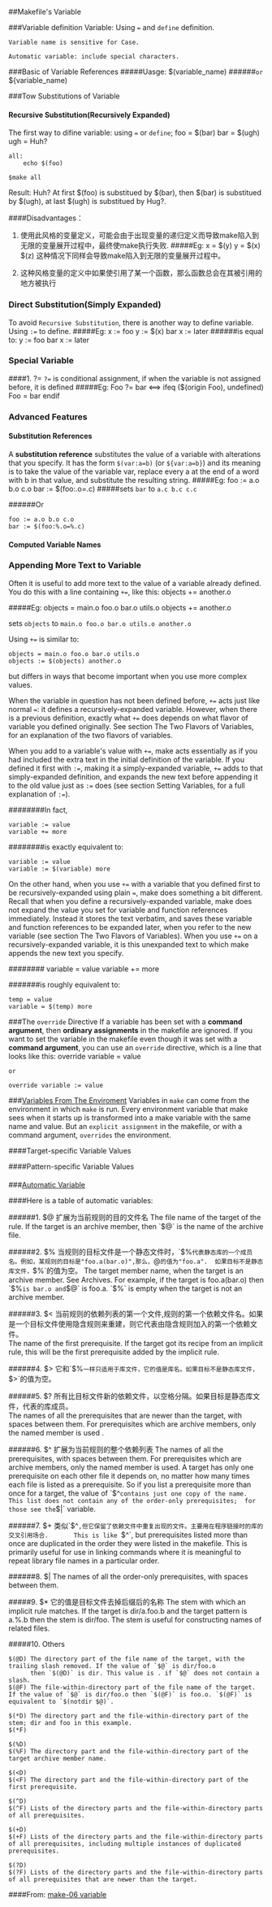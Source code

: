 ##Makefile's Variable

###Variable definition
    Variable: Using `=` and `define` definition.

    Variable name is sensitive for Case.

    Automatic variable: include special characters.


###Basic of Variable References
#####Uasge:
    $(variable_name) 
######`or`
    ${variable_name)

###Tow Substitutions of Variable

#### Recursive Substitution(Recursively Expanded)
The first way to difine variable: using `=` or `define`;
    foo = $(bar)
    bar = $(ugh)
    ugh = Huh?
     
    all:
        echo $(foo)

    $make all

Result:
    Huh?
At first $(foo) is substitued by $(bar), then $(bar) is substitued by $(ugh), at last $(ugh) is substitued by Hug?.

####Disadvantages：
1. 使用此风格的变量定义，可能会由于出现变量的递归定义而导致make陷入到无限的变量展开过程中，最终使make执行失败.
#####Eg:
    x = $(y)
    y = $(x) $(z)
这种情况下同样会导致make陷入到无限的变量展开过程中。

2. 这种风格变量的定义中如果使引用了某一个函数，那么函数总会在其被引用的地方被执行     

### Direct Substitution(Simply Expanded)
To avoid `Recursive Substitution`, there is another way to define variable. Using `:=` to define.
#####Eg:
    x := foo
    y := $(x) bar
    x := later
######is equal to:
    y := foo bar
    x := later

### Special Variable
####1. ?=
`?=` is conditional assignment, if when the variable is not assigned before, it is defined
#####Eg:
    Foo ?= bar 
    <==>
    ifeq ($(origin Foo), undefined)
        Foo = bar
    endif


### Advanced Features
#### Substitution References

A __substitution reference__ substitutes the value of a variable with alterations that you specify. It has the form `$(var:a=b)` (or `${var:a=b}`) and its meaning is to take the value of the variable var, replace every a at the end of a word with b in that value, and substitute the resulting string.
#####Eg:
    foo := a.o b.o c.o
    bar := $(foo:.o=.c)
#####sets `bar` to `a.c b.c c.c`

######Or

    foo := a.o b.o c.o
    bar := $(foo:%.o=%.c)

#### Computed Variable Names



### Appending More Text to Variable
Often it is useful to add more text to the value of a variable already defined. You do this with a line containing `+=`, like this: 
    objects += another.o

#####Eg:
    objects = main.o foo.o bar.o utils.o
    objects += another.o

sets `objects` to `main.o foo.o bar.o utils.o another.o`

Using `+=` is similar to:

    objects = main.o foo.o bar.o utils.o
    objects := $(objects) another.o

but differs in ways that become important when you use more complex values.

When the variable in question has not been defined before, `+=` acts just like normal `=`: it defines a recursively-expanded variable. However, when there is a previous definition, exactly what `+=` does depends on what flavor of variable you defined originally. See section The Two Flavors of Variables, for an explanation of the two flavors of variables.

When you add to a variable's value with `+=`, make acts essentially as if you had included the extra text in the initial definition of the variable. If you defined it first with `:=`, making it a simply-expanded variable, `+=` adds to that simply-expanded definition, and expands the new text before appending it to the old value just as `:=` does (see section Setting Variables, for a full explanation of `:=`).

########In fact,

    variable := value
    variable += more

########is exactly equivalent to:

    variable := value
    variable := $(variable) more

On the other hand, when you use `+=` with a variable that you defined first to be recursively-expanded using plain `=`, make does something a bit different. Recall that when you define a recursively-expanded variable, 
make does not expand the value you set for variable and function references immediately. Instead it stores the text verbatim, and saves these variable and function references to be expanded later, 
when you refer to the new variable (see section The Two Flavors of Variables). When you use `+=` on a recursively-expanded variable, it is this unexpanded text to which make appends the new text you specify.

########
    variable = value
    variable += more

#######is roughly equivalent to:

    temp = value
    variable = $(temp) more

###The `override` Directive
If a variable has been set with a __command argument__, then __ordinary assignments__ in the makefile are ignored. 
If you want to set the variable in the makefile even though it was set with a __command argument__, 
you can use an `override` directive, which is a line that looks like this:
    override variable = value

    or

    override variable := value


###[Variables From The Enviroment](http://ftp.gnu.org/old-gnu/Manuals/make-3.79.1/html_chapter/make_6.html#SEC68)
Variables in `make` can come from the environment in which `make` is run. 
Every environment variable that make sees when it starts up is transformed into a make variable with the same name and value.
But an `explicit assignment` in the makefile, or with a command argument, `overrides` the environment. 

####Target-specific Variable Values


####Pattern-specific Variable Values




####

###[Automatic Variable](https://www.gnu.org/software/make/manual/html_node/Automatic-Variables.html)

####Here is a table of automatic variables:

######1. $@ 
扩展为当前规则的目的文件名      
The file name of the target of the rule. If the target is an archive member, then `$@` is the name of the archive file. 

######2. $% 
当规则的目标文件是一个静态文件时，`$%`代表静态库的一个成员名。例如，某规则的目标是"foo.a(bar.o)",那么，`$%`的值就为"bar.o"，而`$@`的值为"foo.a". 
如果目标不是静态库文件，`$%`的值为空。       
The target member name, when the target is an archive member. See Archives. For example, if the target is foo.a(bar.o) then `$%` is bar.o and `$@` is foo.a. 
`$%` is empty when the target is not an archive member.

######3. $< 
当前规则的依赖列表的第一个文件,规则的第一个依赖文件名。如果是一个目标文件使用隐含规则来重建，则它代表由隐含规则加入的第一个依赖文件。    
The name of the first prerequisite. If the target got its recipe from an implicit rule, this will be the first prerequisite added by the implicit rule.

######4. $>
它和`$%`一样只适用于库文件，它的值是库名。如果目标不是静态库文件，`$>`的值为空。

######5. $?
所有比目标文件新的依赖文件，以空格分隔。如果目标是静态库文件，代表的库成员。     
The names of all the prerequisites that are newer than the target, with spaces between them. For prerequisites which are archive members, 
only the named member is used .

######6. $^
扩展为当前规则的整个依赖列表      
The names of all the prerequisites, with spaces between them. For prerequisites which are archive members, only the named member is used. 
A target has only one prerequisite on each other file it depends on, no matter how many times each file is listed as a prerequisite. 
So if you list a prerequisite more than once for a target, the value of `$^` contains just one copy of the name. This list does not contain any of the order-only prerequisites; 
for those see the `$|` variable.

######7. $+
类似`$^`,但它保留了依赖文件中重复出现的文件。主要用在程序链接时的库的交叉引用场合.      
This is like `$^`, but prerequisites listed more than once are duplicated in the order they were listed in the makefile.
This is primarily useful for use in linking commands where it is meaningful to repeat library file names in a particular order.

######8. $|
The names of all the order-only prerequisites, with spaces between them.

#####9. $* 它的值是目标文件去掉后缀后的名称
The stem with which an implicit rule matches. If the target is dir/a.foo.b and the target pattern is a.%.b then the stem is dir/foo.
The stem is useful for constructing names of related files.

#####10. Others

    $(@D) The directory part of the file name of the target, with the trailing slash removed. If the value of `$@` is dir/foo.o 
          then `$(@D)` is dir. This value is . if `$@` does not contain a slash.
    $(@F) The file-within-directory part of the file name of the target. If the value of `$@` is dir/foo.o then `$(@F)` is foo.o. `$(@F)` is equivalent to `$(notdir $@)`.
    
    $(*D) The directory part and the file-within-directory part of the stem; dir and foo in this example.
    $(*F)

    $(%D)
    $(%F) The directory part and the file-within-directory part of the target archive member name.

    $(<D)
    $(<F) The directory part and the file-within-directory part of the first prerequisite.

    $(^D)
    $(^F) Lists of the directory parts and the file-within-directory parts of all prerequisites.

    $(+D)
    $(+F) Lists of the directory parts and the file-within-directory parts of all prerequisites, including multiple instances of duplicated prerequisites.

    $(?D)
    $(?F) Lists of the directory parts and the file-within-directory parts of all prerequisites that are newer than the target.
    

####From: [make-06 variable](http://www.yayu.org/book/gnu_make/make-06.html)
